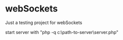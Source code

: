 webSockets
==========

Just a testing project for webSockets

start server with "php -q c:\path-to-server\server.php"